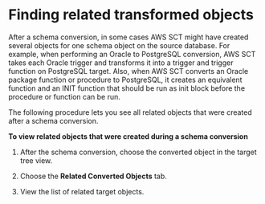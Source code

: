 # Finding related transformed objects<a name="CHAP_Converting.RelatedObjects"></a>

After a schema conversion, in some cases AWS SCT might have created several objects for one schema object on the source database\. For example, when performing an Oracle to PostgreSQL conversion, AWS SCT takes each Oracle trigger and transforms it into a trigger and trigger function on PostgreSQL target\. Also, when AWS SCT converts an Oracle package function or procedure to PostgreSQL, it creates an equivalent function and an INIT function that should be run as init block before the procedure or function can be run\.

The following procedure lets you see all related objects that were created after a schema conversion\.

**To view related objects that were created during a schema conversion**

1. After the schema conversion, choose the converted object in the target tree view\.

1. Choose the **Related Converted Objects** tab\.

1. View the list of related target objects\.